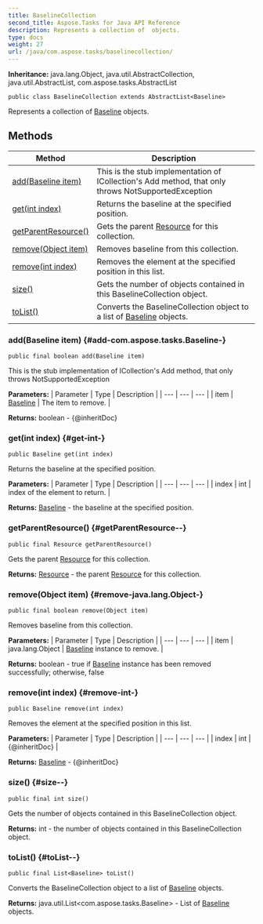 ```yaml
---
title: BaselineCollection
second_title: Aspose.Tasks for Java API Reference
description: Represents a collection of  objects.
type: docs
weight: 27
url: /java/com.aspose.tasks/baselinecollection/
---
```


**Inheritance:**
java.lang.Object, java.util.AbstractCollection, java.util.AbstractList, com.aspose.tasks.AbstractList
```
public class BaselineCollection extends AbstractList<Baseline>
```

Represents a collection of [Baseline](../../com.aspose.tasks/baseline) objects.
## Methods

| Method | Description |
| --- | --- |
| [add(Baseline item)](#add-com.aspose.tasks.Baseline-) | This is the stub implementation of ICollection's Add method, that only throws NotSupportedException |
| [get(int index)](#get-int-) | Returns the baseline at the specified position. |
| [getParentResource()](#getParentResource--) | Gets the parent [Resource](../../com.aspose.tasks/resource) for this collection. |
| [remove(Object item)](#remove-java.lang.Object-) | Removes baseline from this collection. |
| [remove(int index)](#remove-int-) | Removes the element at the specified position in this list. |
| [size()](#size--) | Gets the number of objects contained in this BaselineCollection object. |
| [toList()](#toList--) | Converts the BaselineCollection object to a list of [Baseline](../../com.aspose.tasks/baseline) objects. |
### add(Baseline item) {#add-com.aspose.tasks.Baseline-}
```
public final boolean add(Baseline item)
```


This is the stub implementation of ICollection's Add method, that only throws NotSupportedException

**Parameters:**
| Parameter | Type | Description |
| --- | --- | --- |
| item | [Baseline](../../com.aspose.tasks/baseline) | The item to remove. |

**Returns:**
boolean - \{@inheritDoc\}
### get(int index) {#get-int-}
```
public Baseline get(int index)
```


Returns the baseline at the specified position.

**Parameters:**
| Parameter | Type | Description |
| --- | --- | --- |
| index | int | index of the element to return. |

**Returns:**
[Baseline](../../com.aspose.tasks/baseline) - the baseline at the specified position.
### getParentResource() {#getParentResource--}
```
public final Resource getParentResource()
```


Gets the parent [Resource](../../com.aspose.tasks/resource) for this collection.

**Returns:**
[Resource](../../com.aspose.tasks/resource) - the parent [Resource](../../com.aspose.tasks/resource) for this collection.
### remove(Object item) {#remove-java.lang.Object-}
```
public final boolean remove(Object item)
```


Removes baseline from this collection.

**Parameters:**
| Parameter | Type | Description |
| --- | --- | --- |
| item | java.lang.Object | [Baseline](../../com.aspose.tasks/baseline) instance to remove. |

**Returns:**
boolean - true if [Baseline](../../com.aspose.tasks/baseline) instance has been removed successfully; otherwise, false
### remove(int index) {#remove-int-}
```
public Baseline remove(int index)
```


Removes the element at the specified position in this list.

**Parameters:**
| Parameter | Type | Description |
| --- | --- | --- |
| index | int | \{@inheritDoc\} |

**Returns:**
[Baseline](../../com.aspose.tasks/baseline) - \{@inheritDoc\}
### size() {#size--}
```
public final int size()
```


Gets the number of objects contained in this BaselineCollection object.

**Returns:**
int - the number of objects contained in this BaselineCollection object.
### toList() {#toList--}
```
public final List<Baseline> toList()
```


Converts the BaselineCollection object to a list of [Baseline](../../com.aspose.tasks/baseline) objects.

**Returns:**
java.util.List&lt;com.aspose.tasks.Baseline&gt; - List of [Baseline](../../com.aspose.tasks/baseline) objects.
